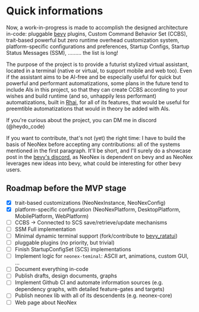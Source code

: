 # Quick informations

Now, a work-in-progress is made to accomplish the designed architecture in-code: pluggable [bevy](https://bevy.org/) plugins, Custom Command Behavior Set (CCBS), trait-based powerful but zero runtime overhead customization system, platform-specific configurations and preferences, Startup Configs, Startup Status Messages (SSM), ......... the list is long!

The purpose of the project is to provide a futurist stylized virtual assistant, located in a terminal (native or virtual, to support mobile and web too). Even if the assistant aims to be AI-free and be especially useful for quick but powerful and performant automatizations, some plans in the future tend to include AIs in this project, so that they can create CCBS according to your wishes and build runtime (and so, unhappily less performant) automatizations, built in [Rhai](https://rhai.rs/), for all of its features, that would be useful for preemtible automatizations that would in theory be added with AIs.

If you're curious about the project, you can DM me in discord (@heydo_code)

If you want to contribute, that's not (yet) the right time: I have to build the basis of NeoNex before accepting any contributions: all of the systems mentioned in the first paragraph. It'll be short, and I'll surely do a showcase post in the [bevy's discord](https://discord.com/invite/bevy), as NeoNex is dependent on bevy and as NeoNex leverages new ideas into bevy, what could be interesting for other bevy users.

## Roadmap before the MVP stage

- [x] trait-based customizations (NeoNexInstance, NeoNexConfig)
- [x] platform-specific configuration (NeoNexPlatform, DesktopPlatform, MobilePlatform, WebPlatform)
- [ ] CCBS -> Connected to SCS save/retrieve/update mechanisms
- [ ] SSM Full implementation
- [ ] Minimal dynamic terminal support (fork/contribute to [bevy_ratatui](https://github.com/cxreiff/bevy_ratatui))
- [ ] pluggable plugins (no priority, but trivial)
- [ ] Finish StartupConfigSet (SCS) implementations
- [ ] Implement logic for `neonex-teminal`: ASCII art, animations, custom GUI, ...
- [ ] Document everything in-code
- [ ] Publish drafts, design documents, graphs
- [ ] Implement Github CI and automate information sources (e.g. dependency graphs, with detailed feature-gates and targets)
- [ ] Publish neonex lib with all of its descendents (e.g. neonex-core)
- [ ] Web page about NeoNex
